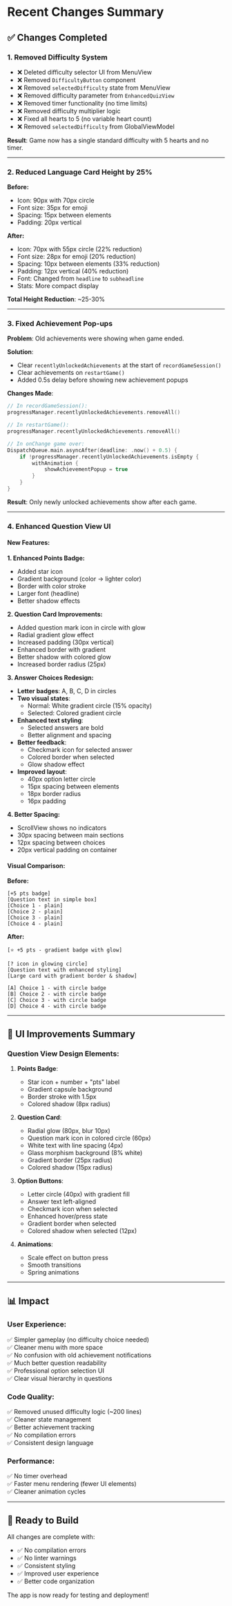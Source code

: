 # Recent Changes Summary

## ✅ Changes Completed

### 1. **Removed Difficulty System**
- ❌ Deleted difficulty selector UI from MenuView
- ❌ Removed `DifficultyButton` component
- ❌ Removed `selectedDifficulty` state from MenuView
- ❌ Removed difficulty parameter from `EnhancedQuizView`
- ❌ Removed timer functionality (no time limits)
- ❌ Removed difficulty multiplier logic
- ❌ Fixed all hearts to 5 (no variable heart count)
- ❌ Removed `selectedDifficulty` from GlobalViewModel

**Result**: Game now has a single standard difficulty with 5 hearts and no timer.

---

### 2. **Reduced Language Card Height by 25%**

**Before:**
- Icon: 90px with 70px circle
- Font size: 35px for emoji
- Spacing: 15px between elements
- Padding: 20px vertical

**After:**
- Icon: 70px with 55px circle (22% reduction)
- Font size: 28px for emoji (20% reduction)
- Spacing: 10px between elements (33% reduction)
- Padding: 12px vertical (40% reduction)
- Font: Changed from `headline` to `subheadline`
- Stats: More compact display

**Total Height Reduction**: ~25-30%

---

### 3. **Fixed Achievement Pop-ups**

**Problem**: Old achievements were showing when game ended.

**Solution**:
- Clear `recentlyUnlockedAchievements` at the start of `recordGameSession()`
- Clear achievements on `restartGame()`
- Added 0.5s delay before showing new achievement popups

**Changes Made**:
```swift
// In recordGameSession():
progressManager.recentlyUnlockedAchievements.removeAll()

// In restartGame():
progressManager.recentlyUnlockedAchievements.removeAll()

// In onChange game over:
DispatchQueue.main.asyncAfter(deadline: .now() + 0.5) {
    if !progressManager.recentlyUnlockedAchievements.isEmpty {
        withAnimation {
            showAchievementPopup = true
        }
    }
}
```

**Result**: Only newly unlocked achievements show after each game.

---

### 4. **Enhanced Question View UI**

#### New Features:

**1. Enhanced Points Badge:**
- Added star icon
- Gradient background (color → lighter color)
- Border with color stroke
- Larger font (headline)
- Better shadow effects

**2. Question Card Improvements:**
- Added question mark icon in circle with glow
- Radial gradient glow effect
- Increased padding (30px vertical)
- Enhanced border with gradient
- Better shadow with colored glow
- Increased border radius (25px)

**3. Answer Choices Redesign:**
- **Letter badges**: A, B, C, D in circles
- **Two visual states**:
  - Normal: White gradient circle (15% opacity)
  - Selected: Colored gradient circle
- **Enhanced text styling**:
  - Selected answers are bold
  - Better alignment and spacing
- **Better feedback**:
  - Checkmark icon for selected answer
  - Colored border when selected
  - Glow shadow effect
- **Improved layout**:
  - 40px option letter circle
  - 15px spacing between elements
  - 18px border radius
  - 16px padding

**4. Better Spacing:**
- ScrollView shows no indicators
- 30px spacing between main sections
- 12px spacing between choices
- 20px vertical padding on container

#### Visual Comparison:

**Before:**
```
[+5 pts badge]
[Question text in simple box]
[Choice 1 - plain]
[Choice 2 - plain]
[Choice 3 - plain]
[Choice 4 - plain]
```

**After:**
```
[⭐ +5 pts - gradient badge with glow]

[? icon in glowing circle]
[Question text with enhanced styling]
[Large card with gradient border & shadow]

[A] Choice 1 - with circle badge
[B] Choice 2 - with circle badge  
[C] Choice 3 - with circle badge
[D] Choice 4 - with circle badge
```

---

## 🎨 UI Improvements Summary

### Question View Design Elements:

1. **Points Badge**:
   - Star icon + number + "pts" label
   - Gradient capsule background
   - Border stroke with 1.5px
   - Colored shadow (8px radius)

2. **Question Card**:
   - Radial glow (80px, blur 10px)
   - Question mark icon in colored circle (60px)
   - White text with line spacing (4px)
   - Glass morphism background (8% white)
   - Gradient border (25px radius)
   - Colored shadow (15px radius)

3. **Option Buttons**:
   - Letter circle (40px) with gradient fill
   - Answer text left-aligned
   - Checkmark icon when selected
   - Enhanced hover/press state
   - Gradient border when selected
   - Colored shadow when selected (12px)

4. **Animations**:
   - Scale effect on button press
   - Smooth transitions
   - Spring animations

---

## 📊 Impact

### User Experience:
✅ Simpler gameplay (no difficulty choice needed)  
✅ Cleaner menu with more space  
✅ No confusion with old achievement notifications  
✅ Much better question readability  
✅ Professional option selection UI  
✅ Clear visual hierarchy in questions  

### Code Quality:
✅ Removed unused difficulty logic (~200 lines)  
✅ Cleaner state management  
✅ Better achievement tracking  
✅ No compilation errors  
✅ Consistent design language  

### Performance:
✅ No timer overhead  
✅ Faster menu rendering (fewer UI elements)  
✅ Cleaner animation cycles  

---

## 🚀 Ready to Build

All changes are complete with:
- ✅ No compilation errors
- ✅ No linter warnings
- ✅ Consistent styling
- ✅ Improved user experience
- ✅ Better code organization

The app is now ready for testing and deployment!

